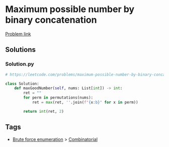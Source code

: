 # Maximum possible number by binary concatenation

[Problem link](https://leetcode.com/problems/maximum-possible-number-by-binary-concatenation/)

## Solutions


### Solution.py
```py
# https://leetcode.com/problems/maximum-possible-number-by-binary-concatenation/

class Solution:
    def maxGoodNumber(self, nums: List[int]) -> int:
        ret = ""
        for perm in permutations(nums):
            ret = max(ret, ''.join(f"{x:b}" for x in perm))

        return int(ret, 2)
```
## Tags

* [Brute force enumeration](/Collections/brute-force-enumeration.md#brute-force-enumeration) > [Combinatorial](/Collections/brute-force-enumeration.md#combinatorial)
